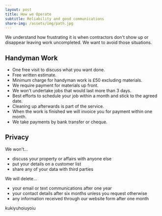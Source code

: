 ```yaml
---
layout: post
title: How we Operate
subtitle: Reliability and good communications
share-img: /assets/img/path.jpg
---
```


We understand how frustrating it is when contractors don't show up or disappear leaving work uncompleted. We want to avoid those situations.



## Handyman Work


  - One free visit to discuss what you want done.
  - Free written estimate.
  - Minimum charge for handyman work is £50 excluding materials.
  - We require payment for materials up front.
  - We won't undertake jobs that would last more than 3 days.
  - Best efforts to schedule your job within a month and stick to the agreed date.
  - Cleaning up afterwards is part of the service.
  - When the work is finished we will invoice you for payment within one month.
  - We take payments by bank transfer or cheque.

## Privacy

We won't...
  - discuss your property or affairs with anyone else
  - put your details on a customer list
  - share any of your data with third parties

We will delete...
  - your email or text communications after one year
  - your contact details after six months unless you request otherwise
  - any information received through our website form after one month



kukiyuhoiuyoiu




